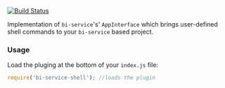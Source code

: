 [![Build Status](https://travis-ci.org/BohemiaInteractive/bi-service-shell.svg?branch=master)](https://travis-ci.org/BohemiaInteractive/bi-service-shell)   

Implementation of `bi-service`'s' `AppInterface` which brings user-defined shell commands to your `bi-service` based project.

### Usage

Load the pluging at the bottom of your `index.js` file:  

```javascript
require('bi-service-shell'); //loads the plugin
```

